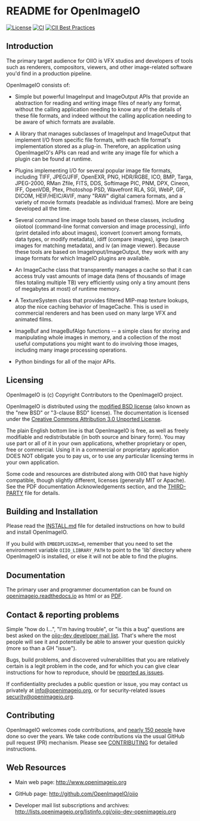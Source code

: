 README for OpenImageIO
======================

[![License](https://img.shields.io/badge/license-BSD%203--Clause-blue.svg?style=flat-square)](https://github.com/OpenImageIO/oiio/blob/master/LICENSE.md)
[![CI](https://github.com/OpenImageIO/oiio/actions/workflows/ci.yml/badge.svg)](https://github.com/OpenImageIO/oiio/actions/workflows/ci.yml)
[![CII Best Practices](https://bestpractices.coreinfrastructure.org/projects/2694/badge)](https://bestpractices.coreinfrastructure.org/projects/2694)


Introduction
------------

The primary target audience for OIIO is VFX studios and developers of
tools such as renderers, compositors, viewers, and other image-related
software you'd find in a production pipeline.

OpenImageIO consists of:

* Simple but powerful ImageInput and ImageOutput APIs that provide
  an abstraction for reading and writing image files of nearly any
  format, without the calling application needing to know any of the
  details of these file formats, and indeed without the calling
  application needing to be aware of which formats are available.

* A library that manages subclasses of ImageInput and ImageOutput that
  implement I/O from specific file formats, with each file format's
  implementation stored as a plug-in.  Therefore, an application using
  OpenImageIO's APIs can read and write any image file for which a
  plugin can be found at runtime.

* Plugins implementing I/O for several popular image file formats,
  including TIFF, JPEG/JFIF, OpenEXR, PNG, HDR/RGBE, ICO, BMP, Targa,
  JPEG-2000, RMan Zfile, FITS, DDS, Softimage PIC, PNM, DPX, Cineon,
  IFF, OpenVDB, Ptex, Photoshop PSD, Wavefront RLA, SGI, WebP,
  GIF, DICOM, HEIF/HEIC/AVIF, many "RAW" digital camera formats, and a variety
  of movie formats (readable as individual frames).  More are being developed
  all the time.

* Several command line image tools based on these classes, including
  oiiotool (command-line format conversion and image processing), iinfo
  (print detailed info about images), iconvert (convert among formats,
  data types, or modify metadata), idiff (compare images), igrep (search
  images for matching metadata), and iv (an image viewer). Because these
  tools are based on ImageInput/ImageOutput, they work with any image
  formats for which ImageIO plugins are available.

* An ImageCache class that transparently manages a cache so that it
  can access truly vast amounts of image data (tens of thousands of
  image files totaling multiple TB) very efficiently using only a tiny
  amount (tens of megabytes at most) of runtime memory.

* A TextureSystem class that provides filtered MIP-map texture
  lookups, atop the nice caching behavior of ImageCache.  This is used
  in commercial renderers and has been used on many large VFX and
  animated films.

* ImageBuf and ImageBufAlgo functions -- a simple class for storing
  and manipulating whole images in memory, and a collection of the
  most useful computations you might want to do involving those images,
  including many image processing operations.

* Python bindings for all of the major APIs.



Licensing
---------

OpenImageIO is (c) Copyright Contributors to the OpenImageIO project.

OpenImageIO is distributed using the [modified BSD license](LICENSE.md)
(also known as the "new BSD" or "3-clause BSD" license).  The documentation
is licensed under the [Creative Commons Attribution 3.0 Unported
License](http://creativecommons.org/licenses/by/3.0/).

The plain English bottom line is that OpenImageIO is free, as well as
freely modifiable and redistributable (in both source and binary form).
You may use part or all of it in your own applications, whether
proprietary or open, free or commercial.  Using it in a commercial or
proprietary application DOES NOT obligate you to pay us, or to use any
particular licensing terms in your own application.

Some code and resources are distributed along with OIIO that have highly
compatible, though slightly different, licenses (generally MIT or Apache).
See the PDF documentation Acknowledgements section, and the
[THIRD-PARTY](THIRD-PARTY.md) file for details.


Building and Installation
-------------------------

Please read the [INSTALL.md](INSTALL.md) file for detailed instructions on
how to build and install OpenImageIO.

If you build with `EMBEDPLUGINS=0`, remember that you need to set the
environment variable `OIIO_LIBRARY_PATH` to point to the 'lib' directory
where OpenImageIO is installed, or else it will not be able to find the
plugins.


Documentation
-------------

The primary user and programmer documentation can be found
on [openimageio.readthedocs.io](https://openimageio.readthedocs.io/en/latest/)
as html or as [PDF](https://readthedocs.org/projects/openimageio/downloads/pdf/latest/).


Contact & reporting problems
----------------------------

Simple "how do I...", "I'm having trouble", or "is this a bug" questions are
best asked on the [oiio-dev developer mail
list](http://lists.openimageio.org/listinfo.cgi/oiio-dev-openimageio.org).
That's where the most people will see it and potentially be able to answer
your question quickly (more so than a GH "issue").

Bugs, build problems, and discovered vulnerabilities that you are relatively
certain is a legit problem in the code, and for which you can give clear
instructions for how to reproduce, should be [reported as
issues](https://github.com/OpenImageIO/oiio/issues).

If confidentiality precludes a public question or issue, you may contact us
privately at [info@openimageio.org](info@openimageio.org), or for
security-related issues [security@openimageio.org](security@openimageio.org).


Contributing
------------

OpenImageIO welcomes code contributions, and [nearly 150 people](CREDITS.md)
have done so over the years. We take code contributions via the usual GitHub
pull request (PR) mechanism. Please see [CONTRIBUTING](CONTRIBUTING.md) for
detailed instructions.


Web Resources
-------------

* Main web page:      http://www.openimageio.org

* GitHub page:        http://github.com/OpenImageIO/oiio

* Developer mail list subscriptions and archives:
  http://lists.openimageio.org/listinfo.cgi/oiio-dev-openimageio.org
